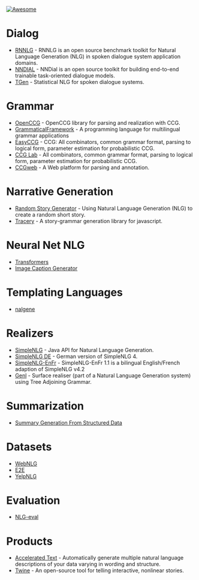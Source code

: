 [![Awesome](https://awesome.re/badge.svg)](https://awesome.re)

# Dialog

- [RNNLG](https://github.com/shawnwun/RNNLG) - RNNLG is an open source benchmark toolkit for Natural Language Generation (NLG) in spoken dialogue system application domains.
- [NNDIAL](https://github.com/shawnwun/NNDIAL) - NNDial is an open source toolkit for building end-to-end trainable task-oriented dialogue models.
- [TGen](https://github.com/UFAL-DSG/tgen) - Statistical NLG for spoken dialogue systems.

# Grammar

- [OpenCCG](https://github.com/OpenCCG/openccg) - OpenCCG library for parsing and realization with CCG.
- [GrammaticalFramework](http://www.grammaticalframework.org/) - A programming language for multilingual grammar applications
- [EasyCCG](https://github.com/mikelewis0/easyccg) - CCG: All combinators, common grammar format, parsing to logical form, parameter estimation for probabilistic CCG.
- [CCG Lab](https://github.com/bozsahin/ccglab) - All combinators, common grammar format, parsing to logical form, parameter estimation for probabilistic CCG.
- [CCGweb](texttheater/ccgweb) - A Web platform for parsing and annotation.

# Narrative Generation

- [Random Story Generator](https://github.com/aherriot/story-generator) - Using Natural Language Generation (NLG) to create a random short story.
- [Tracery](https://github.com/galaxykate/tracery) - A story-grammar generation library for javascript.

# Neural Net NLG

- [Transformers](https://github.com/huggingface/transformers)
- [Image Caption Generator](https://github.com/neural-nuts/image-caption-generator)

# Templating Languages

- [nalgene](https://github.com/spro/nalgene)

# Realizers

- [SimpleNLG](https://github.com/simplenlg/simplenlg) - Java API for Natural Language Generation.
- [SimpleNLG DE](https://github.com/sebischair/SimpleNLG-DE) - German version of SimpleNLG 4.
- [SimpleNLG-EnFr](https://github.com/rali-udem/SimpleNLG-EnFr) - SimpleNLG-EnFr 1.1 is a bilingual English/French adaption of SimpleNLG v4.2 
- [Genl](https://github.com/kowey/GenI) - Surface realiser (part of a Natural Language Generation system) using Tree Adjoining Grammar.

# Summarization

- [Summary Generation From Structured Data](https://github.com/akanimax/natural-language-summary-generation-from-structured-data)

# Datasets

- [WebNLG](https://github.com/ThiagoCF05/webnlg)
- [E2E](http://www.macs.hw.ac.uk/InteractionLab/E2E)
- [YelpNLG](https://nlds.soe.ucsc.edu/yelpnlg)

# Evaluation

- [NLG-eval](https://github.com/Maluuba/nlg-eval)

# Products 

- [Accelerated Text](https://github.com/tokenmill/accelerated-text) - Automatically generate multiple natural language descriptions of your data varying in wording and structure.
- [Twine](http://twinery.org/) - An open-source tool for telling interactive, nonlinear stories.
